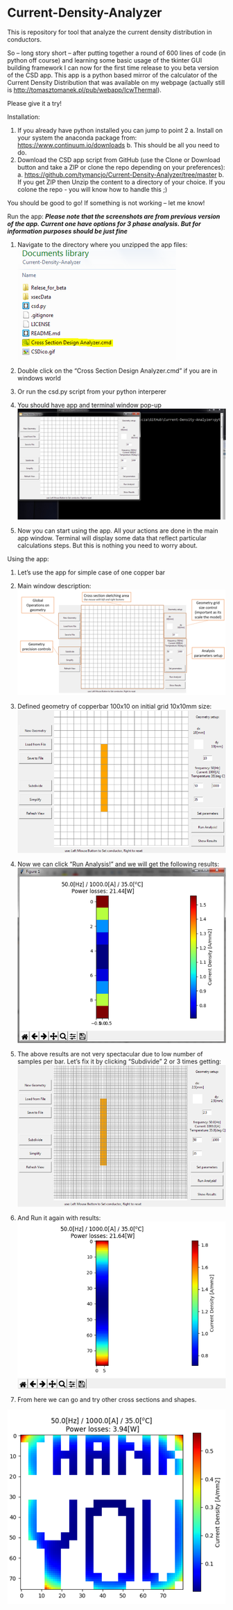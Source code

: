 # Current-Density-Analyzer
This is repository for tool that analyze the current density distribution in conductors.

So – long story short – after putting together  a round of 600 lines of code (in python off course) and learning some basic usage of the tkinter GUI building framework I can now for the first time release to you beta version of the CSD app.
This app is a python based mirror of the calculator of the Current Density Distribution that was available on my webpage (actually still is http://tomasztomanek.pl/pub/webapp/IcwThermal). 

Please give it a try!

Installation:
1.	If you already have python installed you can jump to point 2
a.	Install on your system the anaconda package from: https://www.continuum.io/downloads
b.	This should be all you need to do.
2.	Download the CSD app script from GitHub (use the Clone or Download button and take a ZIP or clone the repo depending on your preferences): 
a.	https://github.com/tymancjo/Current-Density-Analyzer/tree/master
b.	If you get ZIP then Unzip the content to a directory of your choice. If you colone the repo - you will know how to handle this ;)

You should be good to go!
If something is not working – let me know!

Run the app:
***Please note that the screenshots are from previous version of the app. Current one have options for 3 phase analysis. But for information purposes should be just fine***
1.	Navigate to the directory where you unzipped the app files:
![Folder with App](readme_img/92.png)

2.	Double click on the “Cross Section Design Analyzer.cmd” if you are in windows world
3.  Or run the csd.py script from your python interperer 
 
3.	You should have app and terminal window pop-up
![App main window](readme_img/93.png)
4.	Now you can start using the app. All your actions are done in the main app window. Terminal will display some data that reflect particular calculations steps. But this is nothing you need to worry about.

Using the app:

1.	Let’s use the app for simple case of one copper bar
2.	Main window description:
![Main window description](readme_img/94.png)
 
3.	Defined geometry of copperbar 100x10 on initial grid 10x10mm size: 
![Defining simple geometry 10x100mm bar](readme_img/95.png)

4.	Now we can click “Run Analysis!” and we will get the following results:
![Initial results with low numbers of elements](readme_img/96.png) 

5.	The above results are not very spectacular due to low number of samples per bar. Let’s fix it by clicking “Subdivide” 2 or 3 times getting:
![Geometry with gihger number of elements](readme_img/97.png)
 
6.	And Run it again with results:
![Results with gihger number of elements](readme_img/98.png)
 
7.	From here we can go and try other cross sections and shapes.

![thank you!](readme_img/99.png)



